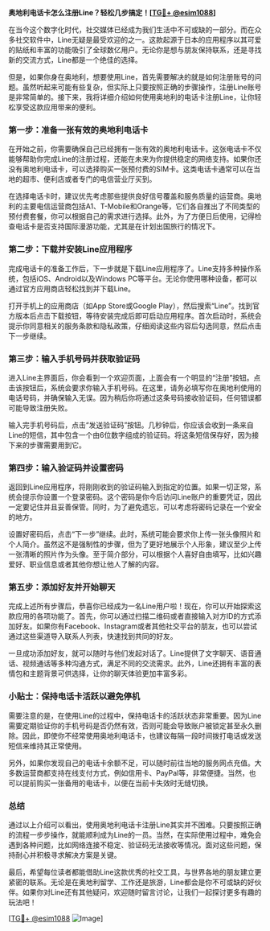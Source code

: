 **奥地利电话卡怎么注册Line？轻松几步搞定！[[TG💪+ @esim1088](https://t.me/s/esim1088)]**

在当今这个数字化时代，社交媒体已经成为我们生活中不可或缺的一部分。而在众多社交软件中，Line无疑是最受欢迎的之一。这款起源于日本的应用程序以其可爱的贴纸和丰富的功能吸引了全球数亿用户。无论你是想与朋友保持联系，还是寻找新的交流方式，Line都是一个绝佳的选择。

但是，如果你身在奥地利，想要使用Line，首先需要解决的就是如何注册账号的问题。虽然听起来可能有些复杂，但实际上只要按照正确的步骤操作，注册Line账号是非常简单的。接下来，我将详细介绍如何使用奥地利的电话卡注册Line，让你轻松享受这款应用带来的便利。

### 第一步：准备一张有效的奥地利电话卡

在开始之前，你需要确保自己已经拥有一张有效的奥地利电话卡。这张电话卡不仅能够帮助你完成Line的注册过程，还能在未来为你提供稳定的网络支持。如果你还没有奥地利电话卡，可以选择购买一张预付费的SIM卡。这类电话卡通常可以在当地的超市、便利店或者专门的电信营业厅买到。

在选择电话卡时，建议优先考虑那些提供良好信号覆盖和服务质量的运营商。奥地利的主要电信运营商包括A1、T-Mobile和Orange等，它们各自推出了不同类型的预付费套餐，你可以根据自己的需求进行选择。此外，为了方便日后使用，记得检查电话卡是否支持国际漫游功能，尤其是在计划出国旅行的情况下。

### 第二步：下载并安装Line应用程序

完成电话卡的准备工作后，下一步就是下载Line应用程序了。Line支持多种操作系统，包括iOS、Android以及Windows PC等平台。无论你使用哪种设备，都可以通过官方应用商店轻松找到并下载Line。

打开手机上的应用商店（如App Store或Google Play），然后搜索“Line”。找到官方版本后点击下载按钮，等待安装完成后即可启动应用程序。首次启动时，系统会提示你同意相关的服务条款和隐私政策，仔细阅读这些内容后勾选同意，然后点击下一步继续。

### 第三步：输入手机号码并获取验证码

进入Line主界面后，你会看到一个欢迎页面，上面会有一个明显的“注册”按钮。点击该按钮后，系统会要求你输入手机号码。在这里，请务必填写你在奥地利使用的电话号码，并确保输入无误。因为稍后你将通过这条号码接收验证码，任何错误都可能导致注册失败。

输入完手机号码后，点击“发送验证码”按钮。几秒钟后，你应该会收到一条来自Line的短信，其中包含一个由6位数字组成的验证码。将这条短信保存好，因为接下来的步骤需要用到它。

### 第四步：输入验证码并设置密码

返回到Line应用程序，将刚刚收到的验证码输入到指定的位置。如果一切正常，系统会提示你设置一个登录密码。这个密码是你今后访问Line账户的重要凭证，因此一定要记住并且妥善保管。同时，为了避免遗忘，可以考虑将密码记录在一个安全的地方。

设置好密码后，点击“下一步”继续。此时，系统可能会要求你上传一张头像照片和个人简介。虽然这不是强制性的步骤，但为了更好地展示个人形象，建议至少上传一张清晰的照片作为头像。至于简介部分，可以根据个人喜好自由填写，比如兴趣爱好、职业信息或者其他你想让他人了解的内容。

### 第五步：添加好友并开始聊天

完成上述所有步骤后，恭喜你已经成为一名Line用户啦！现在，你可以开始探索这款应用的各项功能了。首先，你可以通过扫描二维码或者直接输入对方ID的方式添加好友。如果你有Facebook、Instagram或者其他社交平台的朋友，也可以尝试通过这些渠道导入联系人列表，快速找到共同的好友。

一旦成功添加好友，就可以随时与他们发起对话了。Line提供了文字聊天、语音通话、视频通话等多种沟通方式，满足不同的交流需求。此外，Line还拥有丰富的表情包和主题背景可供选择，让你的聊天体验更加丰富多彩。

### 小贴士：保持电话卡活跃以避免停机

需要注意的是，在使用Line的过程中，保持电话卡的活跃状态非常重要。因为Line需要定期验证你的手机号码是否仍然有效，否则可能会导致账户被锁定甚至永久删除。因此，即使你不经常使用奥地利电话卡，也建议每隔一段时间拨打电话或发送短信来维持其正常使用。

另外，如果你发现自己的电话卡余额不足，可以随时前往当地的服务网点充值。大多数运营商都支持在线支付方式，例如信用卡、PayPal等，非常便捷。当然，也可以提前购买一张备用的电话卡，以便在当前卡失效时无缝切换。

### 总结

通过以上介绍可以看出，使用奥地利电话卡注册Line其实并不困难。只要按照正确的流程一步步操作，就能顺利成为Line的一员。当然，在实际使用过程中，难免会遇到各种问题，比如网络连接不稳定、验证码无法接收等情况。面对这些问题，保持耐心并积极寻求解决方案是关键。

最后，希望每位读者都能借助Line这款优秀的社交工具，与世界各地的朋友建立更紧密的联系。无论是在奥地利留学、工作还是旅游，Line都会是你不可或缺的好伙伴。如果你对Line还有其他疑问，欢迎随时留言讨论，让我们一起探讨更多有趣的玩法吧！

[[TG💪+ @esim1088](https://t.me/s/esim1088) ![Image](https://i.postimg.cc/4NQfJmqS/Snipaste-2025-05-13-00-14-12.png)]